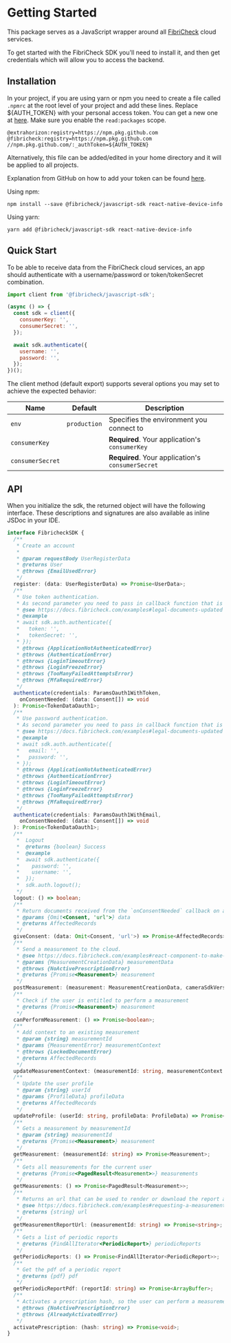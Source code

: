 # Getting Started

This package serves as a JavaScript wrapper around all [FibriCheck](https://www.fibricheck.com) cloud services.

To get started with the FibriCheck SDK you'll need to install it, and then get credentials which will allow you to access the backend.

## Installation

In your project, if you are using yarn or npm you need to create a file called `.npmrc` at the root level of your project and add these lines. Replace ${AUTH\_TOKEN} with your personal access token. You can get a new one at [here](https://github.com/settings/tokens/new). Make sure you enable the `read:packages` scope.

```
@extrahorizon:registry=https://npm.pkg.github.com
@fibricheck:registry=https://npm.pkg.github.com
//npm.pkg.github.com/:_authToken=${AUTH_TOKEN}
```

Alternatively, this file can be added/edited in your home directory and it will be applied to all projects.

Explanation from GitHub on how to add your token can be found [here](https://docs.github.com/en/packages/working-with-a-github-packages-registry/working-with-the-npm-registry#authenticating-to-github-packages).

Using npm:

```shell
npm install --save @fibricheck/javascript-sdk react-native-device-info
```

Using yarn:

```shell
yarn add @fibricheck/javascript-sdk react-native-device-info
```

## Quick Start

To be able to receive data from the FibriCheck cloud services, an app should authenticate with a username/password or token/tokenSecret combination.

```javascript
import client from '@fibricheck/javascript-sdk';

(async () => {
  const sdk = client({
    consumerKey: '',
    consumerSecret: '',
  });

  await sdk.authenticate({
    username: '',
    password: '',
  });
})();
```

The client method (default export) supports several options you may set to achieve the expected behavior:

| Name             | Default      | Description                                       |
| ---------------- | ------------ | ------------------------------------------------- |
| `env`            | `production` | Specifies the environment you connect to          |
| `consumerKey`    |              | **Required**. Your application's `consumerKey`    |
| `consumerSecret` |              | **Required**. Your application's `consumerSecret` |

## API

When you initialize the sdk, the returned object will have the following interface. These descriptions and signatures are also available as inline JSDoc in your IDE.

```typescript
interface FibricheckSDK {
  /**
   * Create an account
   *
   * @param requestBody UserRegisterData
   * @returns User
   * @throws {EmailUsedError}
   */
  register: (data: UserRegisterData) => Promise<UserData>;
  /**
   * Use token authentication.
   * As second parameter you need to pass in callback function that is fired when the user needs to sign updated legal documents
   * @see https://docs.fibricheck.com/examples#legal-documents-updated
   * @example
   * await sdk.auth.authenticate({
   *   token: '',
   *   tokenSecret: '',
   * });
   * @throws {ApplicationNotAuthenticatedError}
   * @throws {AuthenticationError}
   * @throws {LoginTimeoutError}
   * @throws {LoginFreezeError}
   * @throws {TooManyFailedAttemptsError}
   * @throws {MfaRequiredError}
   */
  authenticate(credentials: ParamsOauth1WithToken,
    onConsentNeeded: (data: Consent[]) => void
  ): Promise<TokenDataOauth1>;
  /**
   * Use password authentication.
   * As second parameter you need to pass in callback function that is fired when the user needs to sign updated legal documents
   * @see https://docs.fibricheck.com/examples#legal-documents-updated
   * @example
   * await sdk.auth.authenticate({
   *   email: '',
   *   password: '',
   * });
   * @throws {ApplicationNotAuthenticatedError}
   * @throws {AuthenticationError}
   * @throws {LoginTimeoutError}
   * @throws {LoginFreezeError}
   * @throws {TooManyFailedAttemptsError}
   * @throws {MfaRequiredError}
   */
  authenticate(credentials: ParamsOauth1WithEmail,
    onConsentNeeded: (data: Consent[]) => void
  ): Promise<TokenDataOauth1>;
  /**
   *  Logout
   *  @returns {boolean} Success
   *  @example
   *  await sdk.authenticate({
   *    password: '',
   *    username: '',
   *  });
   *  sdk.auth.logout();
   */
  logout: () => boolean;
  /**
   * Return documents received from the `onConsentNeeded` callback on authentication after the user has approved them.
   * @params {Omit<Consent, 'url'>} data
   * @returns AffectedRecords
   */
  giveConsent: (data: Omit<Consent, 'url'>) => Promise<AffectedRecords>;
  /**
   * Send a measurement to the cloud.
   * @see https://docs.fibricheck.com/examples#react-component-to-make-a-measurement
   * @params {MeasurementCreationData} measurementData
   * @throws {NoActivePrescriptionError}
   * @returns {Promise<Measurement>} measurement
   */
  postMeasurement: (measurement: MeasurementCreationData, cameraSdkVersion?: string) => Promise<Measurement>;
  /**
   * Check if the user is entitled to perform a measurement
   * @returns {Promise<Measurement>} measurement
   */
  canPerformMeasurement: () => Promise<boolean>;
  /**
   * Add context to an existing measurement
   * @param {string} measurementId
   * @params {MeasurementError} measurementContext
   * @throws {LockedDocumentError}
   * @returns AffectedRecords
   */
  updateMeasurementContext: (measurementId: string, measurementContext: MeasurementContext) => Promise<AffectedRecords>;
  /**
   * Update the user profile
   * @param {string} userId
   * @params {ProfileData} profileData
   * @returns AffectedRecords
   */
  updateProfile: (userId: string, profileData: ProfileData) => Promise<AffectedRecords>;
  /**
   * Gets a measurement by measurementId
   * @param {string} measurementId
   * @returns {Promise<Measurement>} measurement
   */
  getMeasurement: (measurementId: string) => Promise<Measurement>;
  /**
   * Gets all measurements for the current user
   * @returns {Promise<PagedResult<Measurement>>} measurements
   */
  getMeasurements: () => Promise<PagedResult<Measurement>>;
  /**
   * Returns an url that can be used to render or download the report as PDF.
   * @see https://docs.fibricheck.com/examples#requesting-a-measurement-report-and-rendering-pdf
   * @returns {string} url
   */
  getMeasurementReportUrl: (measurementId: string) => Promise<string>;
  /**
   * Gets a list of periodic reports
   * @returns {FindAllIterator<PeriodicReport>} periodicReports
   */
  getPeriodicReports: () => Promise<FindAllIterator<PeriodicReport>>;
  /**
   * Get the pdf of a periodic report
   * @returns {pdf} pdf
   */
  getPeriodicReportPdf: (reportId: string) => Promise<ArrayBuffer>;
  /**
   * Activates a prescription hash, so the user can perform a measurement
   * @throws {NoActivePrescriptionError}
   * @throws {AlreadyActivatedError}
   */
  activatePrescription: (hash: string) => Promise<void>;
}

```
